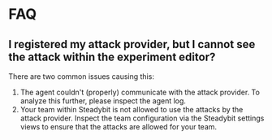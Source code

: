 # FAQ

## I registered my attack provider, but I cannot see the attack within the experiment editor?

There are two common issues causing this:

 1. The agent couldn't (properly) communicate with the attack provider. To analyze this further, please inspect the agent log.
 2. Your team within Steadybit is not allowed to use the attacks by the attack provider. Inspect the team configuration via the Steadybit settings views to ensure that the attacks are allowed for your team.
